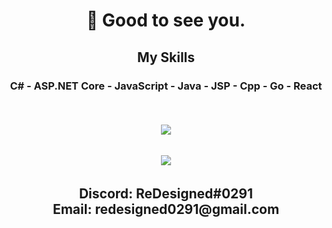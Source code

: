 <h1 align="center">
      👋 Good to see you.
      <br />
</h1>

<h2 align="center">
My Skills
</h2>
<h3 align="center">
C# - ASP.NET Core - JavaScript - Java - JSP - Cpp - Go - React
</h3>
<br />
<h6 align="center">
  <img align="center" src="https://github-readme-streak-stats.herokuapp.com/?user=redesignedjp&theme=dark" />
</a>
<h6 align="center">
  <img align="center" src="https://github-readme-stats.vercel.app/api/?username=ReDesignedJP&show_icons=true&title_color=fff&icon_color=fd79a8&text_color=fd79a8&bg_color=2C2F33" />
</a>
<br />
<h2 align="center">
Discord: ReDesigned#0291
<br />
Email: redesigned0291@gmail.com
</h2>

